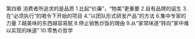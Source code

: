 第四章 消费者所追求的是品质
1.比起“价廉”，“物美”更重要
2.自有品牌的诞生
3.在“必须执行”的喝令下开始的项目
4.“以团队形式研发产品”的方法
6.集中专家的力量
7.越美味的东西越容易腻
8.停止销售炒饭的理由
9.从“家常味道”转向“家中难以实现的味道”
10.零售の哲学